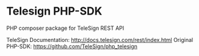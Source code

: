 # Telesign PHP-SDK
PHP composer package for TeleSign REST API

TeleSign Documentation: http://docs.telesign.com/rest/index.html
Original PHP-SDK: https://github.com/TeleSign/php_telesign